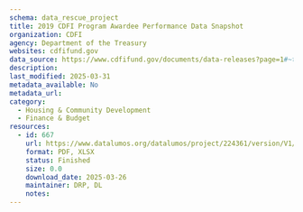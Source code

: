 ```yaml
---
schema: data_rescue_project 
title: 2019 CDFI Program Awardee Performance Data Snapshot
organization: CDFI
agency: Department of the Treasury
websites: cdfifund.gov
data_source: https://www.cdfifund.gov/documents/data-releases?page=1#~text=2019%20CDFI%20Program%20Awardee%20Performance%20Data%20Snapshot
description: 
last_modified: 2025-03-31
metadata_available: No
metadata_url: 
category:
  - Housing & Community Development 
  - Finance & Budget 
resources:
  - id: 667
    url: https://www.datalumos.org/datalumos/project/224361/version/V1/view
    format: PDF, XLSX
    status: Finished
    size: 0.0
    download_date: 2025-03-26
    maintainer: DRP, DL
    notes: 
---
```

